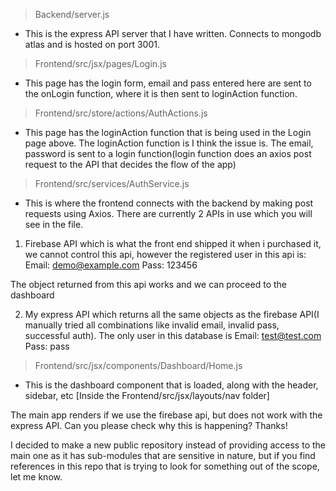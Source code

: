 > Backend/server.js
- This is the express API server that I have written. Connects to mongodb atlas and is hosted on port 3001.

>Frontend/src/jsx/pages/Login.js
- This page has the login form, email and pass entered here are sent to the onLogin function, where it is then sent to loginAction function.

>Frontend/src/store/actions/AuthActions.js
- This page has the loginAction function that is being used in the Login page above. The loginAction function is I think the issue is. The email, password is sent to a login function(login function does an axios post request to the API that decides the flow of the app)

>Frontend/src/services/AuthService.js
- This is where the frontend connects with the backend by making post requests using Axios. There are currently 2 APIs in use which you will see in the file.
1) Firebase API which is what the front end shipped it when i purchased it, we cannot control this api, however the registered user in this api is:
	Email: demo@example.com
	Pass:  123456

The object returned from this api works and we can proceed to the dashboard

2) My express API which returns all the same objects as the firebase API(I manually tried all combinations like invalid email, invalid pass, successful auth). The only user in this database is
	Email: test@test.com
	Pass: pass

>Frontend/src/jsx/components/Dashboard/Home.js
- This is the dashboard component that is loaded, along with the header, sidebar, etc [Inside the Frontend/src/jsx/layouts/nav folder]

The main app renders if we use the firebase api, but does not work with the express API. Can you please check why this is happening? Thanks!

I decided to make a new public repository instead of providing access to the main one as it has sub-modules that are sensitive in nature, but if you find references in this repo that is trying to look for something out of the scope, let me know. 
